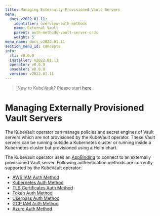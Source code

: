 ```yaml
---
title: Managing Externally Provisioned Vault Servers
menu:
  docs_v2022.01.11:
    identifier: overview-auth-methods
    name: External Vault
    parent: auth-methods-vault-server-crds
    weight: 5
menu_name: docs_v2022.01.11
section_menu_id: concepts
info:
  cli: v0.6.0
  installer: v2022.01.11
  operator: v0.6.0
  unsealer: v0.6.0
  version: v2022.01.11
---
```


> New to KubeVault? Please start [here](/docs/v2022.01.11/concepts/README).

# Managing Externally Provisioned Vault Servers

The KubeVault operator can manage policies and secret engines of Vault servers which are not provisioned by the KubeVault operator. These Vault servers can be running outside a Kubernetes cluster or running inside a Kubernetes cluster but provisioned using a Helm chart.

The KubeVault operator uses an [AppBinding](/docs/v2022.01.11/concepts/vault-server-crds/auth-methods/appbinding) to connect to an externally provisioned Vault server. Following authentication methods are currently supported by the KubeVault operator:

- [AWS IAM Auth Method](/docs/v2022.01.11/concepts/vault-server-crds/auth-methods/aws-iam)
- [Kubernetes Auth Method](/docs/v2022.01.11/concepts/vault-server-crds/auth-methods/kubernetes)
- [TLS Certificates Auth Method](/docs/v2022.01.11/concepts/vault-server-crds/auth-methods/tls)
- [Token Auth Method](/docs/v2022.01.11/concepts/vault-server-crds/auth-methods/token)
- [Userpass Auth Method](/docs/v2022.01.11/concepts/vault-server-crds/auth-methods/userpass)
- [GCP IAM Auth Method](/docs/v2022.01.11/concepts/vault-server-crds/auth-methods/gcp-iam)
- [Azure Auth Method](/docs/v2022.01.11/concepts/vault-server-crds/auth-methods/azure)
